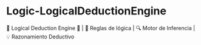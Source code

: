 # Logic-LogicalDeductionEngine
🎲 Logical Deduction Engine 🤖 | 📜 Reglas de lógica | 🔍 Motor de Inferencia | 💡 Razonamiento Deductivo
